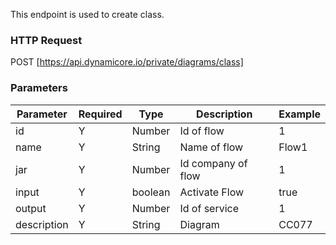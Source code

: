 This endpoint is used to create class.
### HTTP Request

POST [https://api.dynamicore.io/private/diagrams/class]

### Parameters

| Parameter | Required | Type | Description | Example |
| --------- | --------- | --------- | --------- |--------- |
| id | Y | Number | Id of flow | 1 |
| name | Y | String | Name of flow | Flow1 |
| jar | Y | Number | Id company of flow | 1 |
| input | Y | boolean | Activate Flow | true |
| output | Y | Number | Id of service | 1 |
| description | Y | String | Diagram | CC077 |